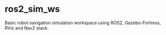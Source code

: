 # ros2_sim_ws
Basic robot navigation simulation workspace using ROS2, Gazebo-Fortress, RViz and Nav2 stack.

